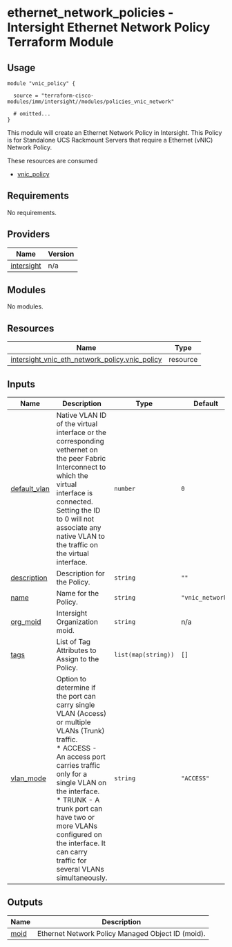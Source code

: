 # ethernet_network_policies - Intersight Ethernet Network Policy Terraform Module

## Usage

```hcl
module "vnic_policy" {

  source = "terraform-cisco-modules/imm/intersight//modules/policies_vnic_network"

  # omitted...
}
```

This module will create an Ethernet Network Policy in Intersight.  This Policy is for Standalone UCS Rackmount Servers that require a Ethernet (vNIC) Network Policy.  

These resources are consumed

* [vnic_policy](https://registry.terraform.io/providers/CiscoDevNet/intersight/latest/docs/resources/vnic_eth_network_policy)

<!-- BEGINNING OF PRE-COMMIT-TERRAFORM DOCS HOOK -->
## Requirements

No requirements.

## Providers

| Name | Version |
|------|---------|
| <a name="provider_intersight"></a> [intersight](#provider\_intersight) | n/a |

## Modules

No modules.

## Resources

| Name | Type |
|------|------|
| [intersight_vnic_eth_network_policy.vnic_policy](https://registry.terraform.io/providers/CiscoDevNet/intersight/latest/docs/resources/vnic_eth_network_policy) | resource |

## Inputs

| Name | Description | Type | Default | Required |
|------|-------------|------|---------|:--------:|
| <a name="input_default_vlan"></a> [default\_vlan](#input\_default\_vlan) | Native VLAN ID of the virtual interface or the corresponding vethernet on the peer Fabric Interconnect to which the virtual interface is connected. Setting the ID to 0 will not associate any native VLAN to the traffic on the virtual interface. | `number` | `0` | no |
| <a name="input_description"></a> [description](#input\_description) | Description for the Policy. | `string` | `""` | no |
| <a name="input_name"></a> [name](#input\_name) | Name for the Policy. | `string` | `"vnic_network"` | no |
| <a name="input_org_moid"></a> [org\_moid](#input\_org\_moid) | Intersight Organization moid. | `string` | n/a | yes |
| <a name="input_tags"></a> [tags](#input\_tags) | List of Tag Attributes to Assign to the Policy. | `list(map(string))` | `[]` | no |
| <a name="input_vlan_mode"></a> [vlan\_mode](#input\_vlan\_mode) | Option to determine if the port can carry single VLAN (Access) or multiple VLANs (Trunk) traffic.<br>* ACCESS - An access port carries traffic only for a single VLAN on the interface.<br>* TRUNK - A trunk port can have two or more VLANs configured on the interface. It can carry traffic for several VLANs simultaneously. | `string` | `"ACCESS"` | no |

## Outputs

| Name | Description |
|------|-------------|
| <a name="output_moid"></a> [moid](#output\_moid) | Ethernet Network Policy Managed Object ID (moid). |
<!-- END OF PRE-COMMIT-TERRAFORM DOCS HOOK -->
